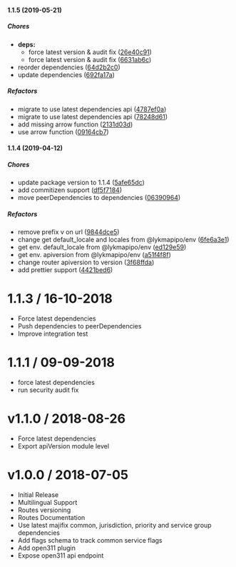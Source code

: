 #### 1.1.5 (2019-05-21)

##### Chores

- **deps:**
  - force latest version & audit fix ([26e40c91](https://github.com/CodeTanzania/majifix-service/commit/26e40c9164c1d0fcbdb865c35e9ab88b14d69779))
  - force latest version & audit fix ([6631ab6c](https://github.com/CodeTanzania/majifix-service/commit/6631ab6c78047224c2fcf1a1206f76a2e9b806e8))
- reorder dependencies ([64d2b2c0](https://github.com/CodeTanzania/majifix-service/commit/64d2b2c0e71a0e478d7758a494faa72be0042b51))
- update dependencies ([692fa17a](https://github.com/CodeTanzania/majifix-service/commit/692fa17ab5ac649db54a196b64040f520b950fd0))

##### Refactors

- migrate to use latest dependencies api ([4787ef0a](https://github.com/CodeTanzania/majifix-service/commit/4787ef0a04d0140c4dc9509a5d5d0baf7d1b798a))
- migrate to use latest dependencies api ([78248d61](https://github.com/CodeTanzania/majifix-service/commit/78248d61d4b54172703b767ed278130cc5be2733))
- add missing arrow function ([2131d03d](https://github.com/CodeTanzania/majifix-service/commit/2131d03db5a3f4753c50eadfd01c9ff547885a1a))
- use arrow function ([09164cb7](https://github.com/CodeTanzania/majifix-service/commit/09164cb74e4f166732b946fe5acef84454cc5d98))

#### 1.1.4 (2019-04-12)

##### Chores

- update package version to 1.1.4 ([5afe65dc](https://github.com/CodeTanzania/majifix-service/commit/5afe65dc57a159b65812c56b3181b94d2def0902))
- add commitizen support ([df5f7184](https://github.com/CodeTanzania/majifix-service/commit/df5f7184fb603ccfb78bf2dddbd602bd3152baec))
- move peerDependencies to dependencies ([06390964](https://github.com/CodeTanzania/majifix-service/commit/06390964b7d1d78bcd316ae2d7a75a6e08cf6ca4))

##### Refactors

- remove prefix v on url ([9844dce5](https://github.com/CodeTanzania/majifix-service/commit/9844dce5ecd65ffd14d286f35cc7c2f02d8a4515))
- change get default_locale and locales from @lykmapipo/env ([6fe6a3e1](https://github.com/CodeTanzania/majifix-service/commit/6fe6a3e1a419ad41c5ba8737c78fd9036b1c029c))
- get env. default_locale from @lykmapipo/env ([ed129e59](https://github.com/CodeTanzania/majifix-service/commit/ed129e59f28450486d7e63f10e59cc0825129d87))
- get env. apiversion from @lykmapipo/env ([a51f4f8f](https://github.com/CodeTanzania/majifix-service/commit/a51f4f8f64b3548c7fc4c95194daff0df15592be))
- change router apiversion to version ([3f68ffda](https://github.com/CodeTanzania/majifix-service/commit/3f68ffda1401cbfacde7863830c65f6c1cba5e6a))
- add prettier support ([4421bed6](https://github.com/CodeTanzania/majifix-service/commit/4421bed608000e1ace067fa5871a1730a32e4f25))

# 1.1.3 / 16-10-2018

- Force latest dependencies
- Push dependencies to peerDependencies
- Improve integration test

# 1.1.1 / 09-09-2018

- force latest dependencies
- run security audit fix

# v1.1.0 / 2018-08-26

- Force latest dependencies
- Export apiVersion module level

# v1.0.0 / 2018-07-05

- Initial Release
- Multilingual Support
- Routes versioning
- Routes Documentation
- Use latest majifix common, jurisdiction, priority and service group dependencies
- Add flags schema to track common service flags
- Add open311 plugin
- Expose open311 api endpoint
